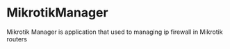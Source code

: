 # MikrotikManager
Mikrotik Manager is application that used to managing ip firewall in Mikrotik routers
